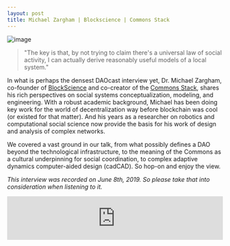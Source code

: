 ```yaml
---
layout: post
title: Michael Zargham | Blockscience | Commons Stack
---
```


![image](/assets/images/banners/s02e03.png)

> "The key is that, by not trying to claim there's a universal law of social activity, I can actually derive reasonably useful models of a local system."

In what is perhaps the densest DAOcast interview yet, Dr. Michael Zargham, co-founder of [BlockScience](https://block.science/) and co-creator of the [Commons Stack](https://medium.com/giveth/introducing-the-commons-stack-scalable-infrastructure-for-community-collaboration-6886eb97413e?fbclid=IwAR1SQgjD8xfNvCaZDy0RrBr6LzO2oH090jqJdja5JpwRg1i77y8p_vs7d8w), shares his rich perspectives on social systems conceptualization, modeling, and engineering. With a robust academic background, Michael has been doing key work for the world of decentralization way before blockchain was cool (or existed for that matter). And his years as a researcher on robotics and computational social science now provide the basis for his work of design and analysis of complex networks.

We covered a vast ground in our talk, from what possibly defines a DAO beyond the technological infrastructure, to the meaning of the Commons as a cultural underpinning for social coordination, to complex adaptive dynamics computer-aided design (cadCAD). So hop-on and enjoy the view.

*This interview was recorded on June 8th, 2019. So please take that into consideration when listening to it.*

<iframe src="https://anchor.fm/daocast/embed/episodes/Michael-Zargham--Blockscience--Commons-Stack-e49h2c" height="102px" width="100%" frameborder="0" scrolling="no"></iframe>
